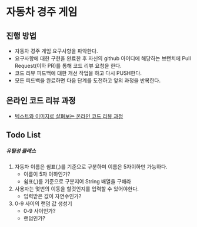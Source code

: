 # 자동차 경주 게임
## 진행 방법
* 자동차 경주 게임 요구사항을 파악한다.
* 요구사항에 대한 구현을 완료한 후 자신의 github 아이디에 해당하는 브랜치에 Pull Request(이하 PR)를 통해 코드 리뷰 요청을 한다.
* 코드 리뷰 피드백에 대한 개선 작업을 하고 다시 PUSH한다.
* 모든 피드백을 완료하면 다음 단계를 도전하고 앞의 과정을 반복한다.

## 온라인 코드 리뷰 과정
* [텍스트와 이미지로 살펴보는 온라인 코드 리뷰 과정](https://github.com/next-step/nextstep-docs/tree/master/codereview)

## Todo List

##### 유틸성 클래스

1. 자동차 이름은 쉼표(,)를 기준으로 구분하며 이름은 5자이하만 가능하다.
   * 이름이 5자 이하인가?
   * 쉼표(,)를 기준으로 구분지어 String 배열을 구해라
2. 사용자는 몇번의 이동을 할것인지를 입력할 수 있어야한다.
   * 입력받은 값이 자연수인가?
3. 0-9 사이의 랜덤 값 생성기
   * 0-9 사이인가?
   * 랜덤인가?

